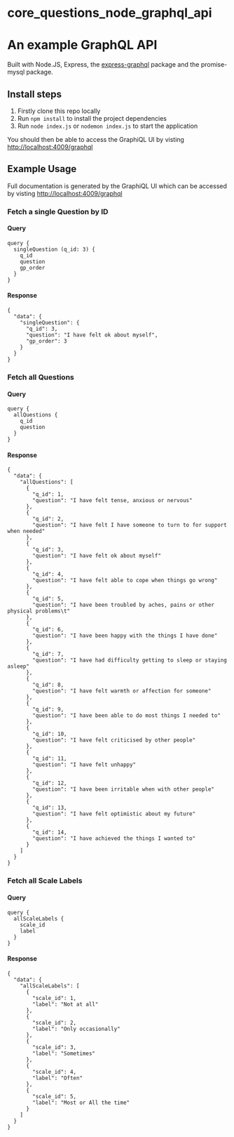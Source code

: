 # core_questions_node_graphql_api
# An example GraphQL API
Built with Node.JS, Express, the [express-graphql](https://github.com/graphql/express-graphql) package and the promise-mysql package.

## Install steps
1) Firstly clone this repo locally
2) Run `npm install` to install the project dependencies
3) Run `node index.js` or `nodemon index.js` to start the application

You should then be able to access the GraphiQL UI by visting [http://localhost:4009/graphql](http://localhost:4009/graphql)

<!--  change the anme of the local db ! -->

## Example Usage

Full documentation is generated by the GraphiQL UI which can be accessed by visting [http://localhost:4009/graphql](http://localhost:4009/graphql)

### Fetch a single Question by ID
#### Query
```
query {
  singleQuestion (q_id: 3) {
    q_id
    question
    gp_order
  }
}
```

#### Response
```
{
  "data": {
    "singleQuestion": {
      "q_id": 3,
      "question": "I have felt ok about myself",
      "gp_order": 3
    }
  }
}
```

### Fetch all Questions
#### Query
```
query {
  allQuestions {
    q_id
    question
  }
}

```

#### Response
```
{
  "data": {
    "allQuestions": [
      {
        "q_id": 1,
        "question": "I have felt tense, anxious or nervous"
      },
      {
        "q_id": 2,
        "question": "I have felt I have someone to turn to for support when needed"
      },
      {
        "q_id": 3,
        "question": "I have felt ok about myself"
      },
      {
        "q_id": 4,
        "question": "I have felt able to cope when things go wrong"
      },
      {
        "q_id": 5,
        "question": "I have been troubled by aches, pains or other physical problems\t"
      },
      {
        "q_id": 6,
        "question": "I have been happy with the things I have done"
      },
      {
        "q_id": 7,
        "question": "I have had difficulty getting to sleep or staying asleep"
      },
      {
        "q_id": 8,
        "question": "I have felt warmth or affection for someone"
      },
      {
        "q_id": 9,
        "question": "I have been able to do most things I needed to"
      },
      {
        "q_id": 10,
        "question": "I have felt criticised by other people"
      },
      {
        "q_id": 11,
        "question": "I have felt unhappy"
      },
      {
        "q_id": 12,
        "question": "I have been irritable when with other people"
      },
      {
        "q_id": 13,
        "question": "I have felt optimistic about my future"
      },
      {
        "q_id": 14,
        "question": "I have achieved the things I wanted to"
      }
    ]
  }
}
```

<!-- Add extra db queries to Readme 
allScaleLabels: getAllLabels,
allQuestionsAndPoints: getAllQuestionsAndPoints

-->
### Fetch all Scale Labels
#### Query
```
query {
  allScaleLabels {
    scale_id
    label
  }
}

```

#### Response
```
{
  "data": {
    "allScaleLabels": [
      {
        "scale_id": 1,
        "label": "Not at all"
      },
      {
        "scale_id": 2,
        "label": "Only occasionally"
      },
      {
        "scale_id": 3,
        "label": "Sometimes"
      },
      {
        "scale_id": 4,
        "label": "Often"
      },
      {
        "scale_id": 5,
        "label": "Most or All the time"
      }
    ]
  }
}
```
